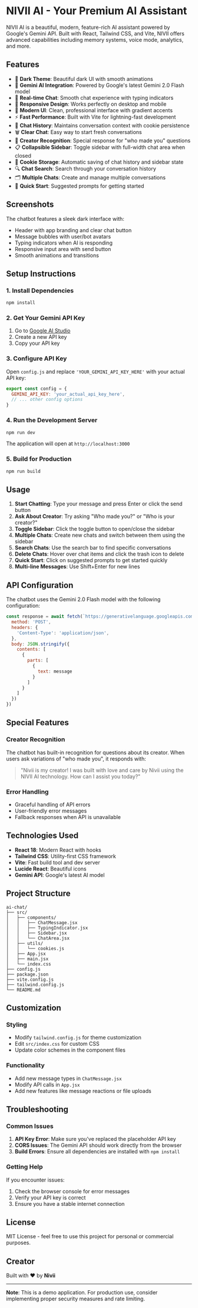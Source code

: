 # NIVII AI - Your Premium AI Assistant

NIVII AI is a beautiful, modern, feature-rich AI assistant powered by Google's Gemini API. Built with React, Tailwind CSS, and Vite, NIVII offers advanced capabilities including memory systems, voice mode, analytics, and more.

## Features

- 🌙 **Dark Theme**: Beautiful dark UI with smooth animations
- 🤖 **Gemini AI Integration**: Powered by Google's latest Gemini 2.0 Flash model
- 💬 **Real-time Chat**: Smooth chat experience with typing indicators
- 📱 **Responsive Design**: Works perfectly on desktop and mobile
- 🎨 **Modern UI**: Clean, professional interface with gradient accents
- ⚡ **Fast Performance**: Built with Vite for lightning-fast development
- 🔄 **Chat History**: Maintains conversation context with cookie persistence
- 🗑️ **Clear Chat**: Easy way to start fresh conversations
- 👤 **Creator Recognition**: Special response for "who made you" questions
- 📋 **Collapsible Sidebar**: Toggle sidebar with full-width chat area when closed
- 💾 **Cookie Storage**: Automatic saving of chat history and sidebar state
- 🔍 **Chat Search**: Search through your conversation history
- 🗂️ **Multiple Chats**: Create and manage multiple conversations
- 🎯 **Quick Start**: Suggested prompts for getting started

## Screenshots

The chatbot features a sleek dark interface with:
- Header with app branding and clear chat button
- Message bubbles with user/bot avatars
- Typing indicators when AI is responding
- Responsive input area with send button
- Smooth animations and transitions

## Setup Instructions

### 1. Install Dependencies

```bash
npm install
```

### 2. Get Your Gemini API Key

1. Go to [Google AI Studio](https://makersuite.google.com/app/apikey)
2. Create a new API key
3. Copy your API key

### 3. Configure API Key

Open `config.js` and replace `'YOUR_GEMINI_API_KEY_HERE'` with your actual API key:

```javascript
export const config = {
  GEMINI_API_KEY: 'your_actual_api_key_here',
  // ... other config options
}
```

### 4. Run the Development Server

```bash
npm run dev
```

The application will open at `http://localhost:3000`

### 5. Build for Production

```bash
npm run build
```

## Usage

1. **Start Chatting**: Type your message and press Enter or click the send button
2. **Ask About Creator**: Try asking "Who made you?" or "Who is your creator?"
3. **Toggle Sidebar**: Click the toggle button to open/close the sidebar
4. **Multiple Chats**: Create new chats and switch between them using the sidebar
5. **Search Chats**: Use the search bar to find specific conversations
6. **Delete Chats**: Hover over chat items and click the trash icon to delete
7. **Quick Start**: Click on suggested prompts to get started quickly
8. **Multi-line Messages**: Use Shift+Enter for new lines

## API Configuration

The chatbot uses the Gemini 2.0 Flash model with the following configuration:

```javascript
const response = await fetch(`https://generativelanguage.googleapis.com/v1beta/models/gemini-2.0-flash:generateContent?key=${API_KEY}`, {
  method: 'POST',
  headers: {
    'Content-Type': 'application/json',
  },
  body: JSON.stringify({
    contents: [
      {
        parts: [
          {
            text: message
          }
        ]
      }
    ]
  })
})
```

## Special Features

### Creator Recognition
The chatbot has built-in recognition for questions about its creator. When users ask variations of "who made you", it responds with:

> "Nivii is my creator! I was built with love and care by Nivii using the NIVII AI technology. How can I assist you today?"

### Error Handling
- Graceful handling of API errors
- User-friendly error messages
- Fallback responses when API is unavailable

## Technologies Used

- **React 18**: Modern React with hooks
- **Tailwind CSS**: Utility-first CSS framework
- **Vite**: Fast build tool and dev server
- **Lucide React**: Beautiful icons
- **Gemini API**: Google's latest AI model

## Project Structure

```
ai-chat/
├── src/
│   ├── components/
│   │   ├── ChatMessage.jsx
│   │   ├── TypingIndicator.jsx
│   │   ├── Sidebar.jsx
│   │   └── ChatArea.jsx
│   ├── utils/
│   │   └── cookies.js
│   ├── App.jsx
│   ├── main.jsx
│   └── index.css
├── config.js
├── package.json
├── vite.config.js
├── tailwind.config.js
└── README.md
```

## Customization

### Styling
- Modify `tailwind.config.js` for theme customization
- Edit `src/index.css` for custom CSS
- Update color schemes in the component files

### Functionality
- Add new message types in `ChatMessage.jsx`
- Modify API calls in `App.jsx`
- Add new features like message reactions or file uploads

## Troubleshooting

### Common Issues

1. **API Key Error**: Make sure you've replaced the placeholder API key
2. **CORS Issues**: The Gemini API should work directly from the browser
3. **Build Errors**: Ensure all dependencies are installed with `npm install`

### Getting Help

If you encounter issues:
1. Check the browser console for error messages
2. Verify your API key is correct
3. Ensure you have a stable internet connection

## License

MIT License - feel free to use this project for personal or commercial purposes.

## Creator

Built with ❤️ by **Nivii**

---

**Note**: This is a demo application. For production use, consider implementing proper security measures and rate limiting.
